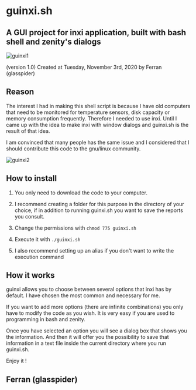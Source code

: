 # guinxi.sh
## A GUI project for inxi application, built with bash shell and zenity's dialogs

![guinxi1](https://user-images.githubusercontent.com/73910143/98147303-a4ae9a80-1ecc-11eb-8f83-ff701161c4ce.png)

(version 1.0)
Created at Tuesday, November 3rd, 2020 by Ferran (glasspider)

## Reason

The interest I had in making this shell script is because I have old computers that need to be monitored for temperature sensors, disk capacity or memory consumption frequently. Therefore I needed to use inxi. Until I came up with the idea to make inxi with window dialogs and guinxi.sh is the result of that idea. 

I am convinced that many people has the same issue and I considered that I should contribute this code to the gnu/linux community.

![guinxi2](https://user-images.githubusercontent.com/73910143/98147472-d9225680-1ecc-11eb-8134-605f52aa49f5.png)

## How to install 

1) You only need to download the code to your computer. 

2) I recommend creating a folder for this purpose in the directory of your choice, if in addition to running guinxi.sh you want to save the reports you consult. 

3) Change the permissions with `chmod 775 guinxi.sh`

4) Execute it with `./guinxi.sh`

5) I also recommend setting up an alias if you don't want to write the execution command 

## How it works 

guinxi allows you to choose between several options that inxi has by default. I have chosen the most common and necessary for me. 

If you want to add more options (there are infinite combinations) you only have to modify the code as you wish. It is very easy if you are used to programming in bash and zenity.

Once you have selected an option you will see a dialog box that shows you the information. And then it will offer you the possibility to save that information in a text file inside the current directory where you run guinxi.sh.  

Enjoy it ! 

## Ferran (glasspider) 
